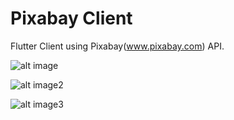 # Pixabay Client

Flutter Client using Pixabay(www.pixabay.com) API.

![alt image](http://i64.tinypic.com/s3jxbc.png)

![alt image2](http://i64.tinypic.com/esp7bm.png)

![alt image3](http://i66.tinypic.com/21jnm9t.png)